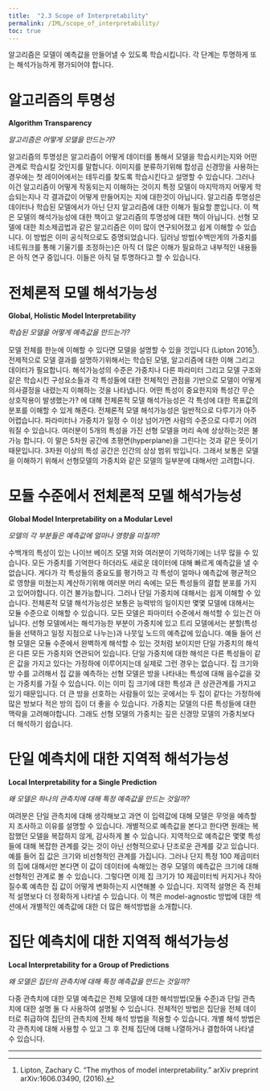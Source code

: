 ```yaml
---
title:  "2.3 Scope of Interpretability"
permalink: /IML/scope_of_interpretability/
toc: true
---
```


알고리즘은 모델이 예측값을 만들어낼 수 있도록 학습시킵니다. 각 단계는 투명하게 또는 해석가능하게 평가되어야 합니다.

# 알고리즘의 투명성
**Algorithm Transparency**

*알고리즘은 어떻게 모델을 만드는가?*

알고리즘의 투명성은 알고리즘이 어떻게 데이터를 통해서 모델을 학습시키는지와 어떤 관계로 학습시킬 것인지를 말합니다. 이미지를 분류하기위해 합성곱 신경망을 사용하는 경우에는 첫 레이어에서는 테두리를 찾도록 학습시킨다고 설명할 수 있습니다. 그러나 이건 알고리즘이 어떻게 작동되는지 이해하는 것이지 특정 모델이 마지막까지 어떻게 학습되는지나 각 결과값이 어떻게 만들어지는 지에 대한것이 아닙니다. 알고리즘 투명성은 데이터나 학습된 모델에서가 아닌 단지 알고리즘에 대한 이해가 필요할 뿐입니다. 이 책은 모델의 해석가능성에 대한 책이고 알고리즘의 투명성에 대한 책이 아닙니다. 선형 모델에 대한 최소제곱법과 같은 알고리즘은 이미 많이 연구되어졌고 쉽게 이해할 수 있습니다. 이 방법은 이미 공식적으로도 증명되었습니다. 딥러닝 방법(수백만게의 가중치를 네트워크를 통해 기울기를 조정하는)은 아직 더 많은 이해가 필요하고 내부적인 내용들은 아직 연구 중입니다. 이들은 아직 덜 투명하다고 할 수 있습니다. 

# 전체론적 모델 해석가능성
**Global, Holistic Model Interpretability**

*학습된 모델을 어떻게 예측값을 만드는가?*

모델 전체를 한눈에 이해할 수 있다면 모델을 설명할 수 있을 것입니다 (Lipton 2016[^1]). 전제적으로 모델 결과를 설명하기위해서는 학습된 모델, 알고리즘에 대한 이해 그리고 데이터가 필요합니다. 해석가능성의 수준은 가중치나 다른 파라미터 그리고 모델 구조와 같은 학습시킨 구성요소들과 각 특성들에 대한 전체적인 관점을 기반으로 모델이 어떻게 의사결정을 내렸는지 이해하는 것을 나타냅니다. 어떤 특성이 중요한지와 특성간 무슨 상호작용이 발생했는가? 에 대해 전체론적 모델 해석가능성은 각 특성에 대한 목표값의 분포를 이해할 수 있게 해준다. 전체론적 모델 해석가능성은 일반적으로 다루기가 아주 어렵습니다. 파라미터나 가중치가 일정 수 이상 넘어가면 사람의 수준으로 다루기 어려워질 수 있습니다. 여러분이 5개의 특성을 가진 선형 모델을 머리 속에 상상하는것은 불가능 합니다. 이 말은 5차원 공간에 초평면(hyperplane)을 그린다는 것과 같은 뜻이기 때문입니다. 3차원 이상의 특성 공간은 인간의 상상 범위 밖입니다. 그래서 보통은 모델을 이해하기 위해서 선형모델의 가중치와 같은 모델의 일부분에 대해서만 고려합니다. 

# 모듈 수준에서 전체론적 모델 해석가능성
**Global Model Interpretability on a Modular Level**

*모델의 각 부분들은 예측값에 얼마나 영향을 미칠까?*

수백개의 특성이 있는 나이브 베이즈 모델 저와 여러분이 기억하기에는 너무 많을 수 있습니다. 모든 가중치를 기억한다 하더라도 새로운 데이터에 대해 빠르게 예측값을 낼 수 없습니다. 게다가 각 특성들의 중요도를 평가하고 각 특성이 얼마나 예측값에 평균적으로 영향을 미쳤는지 계산하기위해 여러분 머리 속에는 모든 특성들의 결합 분포를 가지고 있어야합니다. 이건 불가능합니다. 그러나 단일 가중치에 대해서는 쉽게 이해할 수 있습니다. 전체론적 모델 해석가능성은 보통은 능력밖의 일이지만 몇몇 모델에 대해서는 모듈 수준으로 이해할 수 있습니다. 모든 모델은 파마미터 수준에서 해석할 수 있는건 아닙니다. 선형 모델에서는 해석가능한 부분이 가중치에 있고 트리 모델에서는 분할(특성들을 선택하고 일정 지점으로 나누는)과 나뭇잎 노드의 예측값에 있습니다. 예들 들어 선형 모델은 모듈 수준에서 완벽하게 해석할 수 있는 것처럼 보이지만 단일 가중치의 해석은 다른 모든 가중치와 연관되어 있습니다. 단일 가중치에 대한 해석은 다른 특성들이 같은 값을 가지고 있다는 가정하에 이루어지는데 실제로 그런 경우는 없습니다. 집 크기와 방 수를 고려해서 집 값을 예측하는 선형 모델은 방을 나타내는 특성에 대해 음수값을 갖는 가중치를 가질 수 있습니다. 이는 이미 집 크기에 대한 특성과 큰 상관관계를 가지고 있기 때문입니다. 더 큰 방을 선호하는 사람들이 있는 곳에서는 두 집이 같다는 가정하에 많은 방보다 적은 방의 집이 더 좋을 수 있습니다. 가중치는 모델의 다른 특성들에 대한 맥락을 고려해야합니다. 그래도 선형 모델의 가중치는 깊은 신경망 모델의 가중치보다 더 해석하기 쉽습니다.

# 단일 예측치에 대한 지역적 해석가능성
**Local Interpretability for a Single Prediction**

*왜 모델은 하나의 관측치에 대해 특정 예측값을 만드는 것일까?*

여려분은 단일 관측치에 대해 생각해보고 과연 이 입력값에 대해 모델은 무엇을 예측할지 조사하고 이유를 설명할 수 있습니다. 개별적으로 예측값을 본다고 한다면 원래는 복잡했던 모델을 복잡하지 않게, 감사하게 볼 수 있습니다. 지역적으로 예측값은 몇몇 특성들에 대해 복잡한 관계를 갖는 것이 아닌 선형적으로나 단조로운 관계를 갖고 있습니다. 예를 들어 집 값은 크기와 비선형적인 관계를 가집니다. 그러나 단지 특정 100 제곱미터의 집에 대해서만 본다면 이 값이 데이터에 속해있는 경우 모델의 예측값은 크기에 대해 선형적인 관계로 볼 수 있습니다. 그렇다면 이제 집 크기가 10 제곱미터씩 커지거나 작아질수록 예측한 집 값이 어떻게 변화하는지 시연해볼 수 있습니다. 지역적 설명은 즉 전체적 설명보다 더 정확하게 나타낼 수 있습니다. 이 책은 model-agnostic 방법에 대한 섹션에서 개별적인 예측값에 대한 더 많은 해석방법을 소개합니다.

# 집단 예측치에 대한 지역적 해석가능성
**Local Interpretability for a Group of Predictions**

*왜 모델은 집단의 관측치에 대해 특정 예측값을 만드는 것일까?*

다중 관측치에 대한 모델 예측값은 전체 모델에 대한 해석방법(모듈 수준)과 단일 관측치에 대한 설명 둘 다 사용하여 설명될 수 있습니다. 전체적인 방법은 집단을 전체 데이터로 취급하여 집단의 관측치에 전체 해석 방법을 적용할 수 있습니다. 개별 해석 방법은 각 관측치에 대해 사용할 수 있고 그 후 전체 집단에 대해 나열하거나 결합하여 나타낼 수 있습니다.

---

[^1]: Lipton, Zachary C. “The mythos of model interpretability.” arXiv preprint arXiv:1606.03490, (2016).